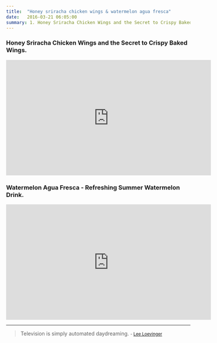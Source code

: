 ```yaml
---
title:  "Honey sriracha chicken wings & watermelon agua fresca"
date:   2016-03-21 06:05:00
summary: 1. Honey Sriracha Chicken Wings and the Secret to Crispy Baked Wings. 2. Watermelon Agua Fresca - Refreshing Summer Watermelon Drink.
---
```


### Honey Sriracha Chicken Wings and the Secret to Crispy Baked Wings.

<iframe width="560" height="315" src="https://www.youtube.com/embed/BDVg0u2YQ7Q" frameborder="0" allowfullscreen></iframe>

### Watermelon Agua Fresca - Refreshing Summer Watermelon Drink.

<iframe width="560" height="315" src="https://www.youtube.com/embed/KiCh8dVsbQU" frameborder="0" allowfullscreen></iframe>


---
> Television is simply automated daydreaming.
> <small>- [Lee Loevinger](http://www.brainyquote.com/quotes/quotes/l/leeloeving162532.html)</small>